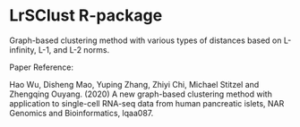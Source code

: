 # LrSClust R-package

Graph-based clustering method with various types of distances based on L-infinity, L-1, and L-2 norms.


Paper Reference: 

Hao Wu, Disheng Mao, Yuping Zhang, Zhiyi Chi, Michael Stitzel and Zhengqing Ouyang. (2020) A new graph-based clustering method with application to single-cell RNA-seq data from human pancreatic islets, NAR Genomics and Bioinformatics, lqaa087.
